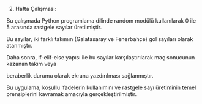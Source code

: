 2. Hafta Çalışması:

Bu çalışmada Python programlama dilinde random modülü kullanılarak 0 ile 5 arasında rastgele sayılar üretilmiştir.

Bu sayılar, iki farklı takımın (Galatasaray ve Fenerbahçe) gol sayıları olarak atanmıştır. 

Daha sonra, if-elif-else yapısı ile bu sayılar karşılaştırılarak maç sonucunun kazanan takım veya

beraberlik durumu olarak ekrana yazdırılması sağlanmıştır.

Bu uygulama, koşullu ifadelerin kullanımını ve rastgele sayı üretiminin temel prensiplerini kavramak amacıyla gerçekleştirilmiştir.
